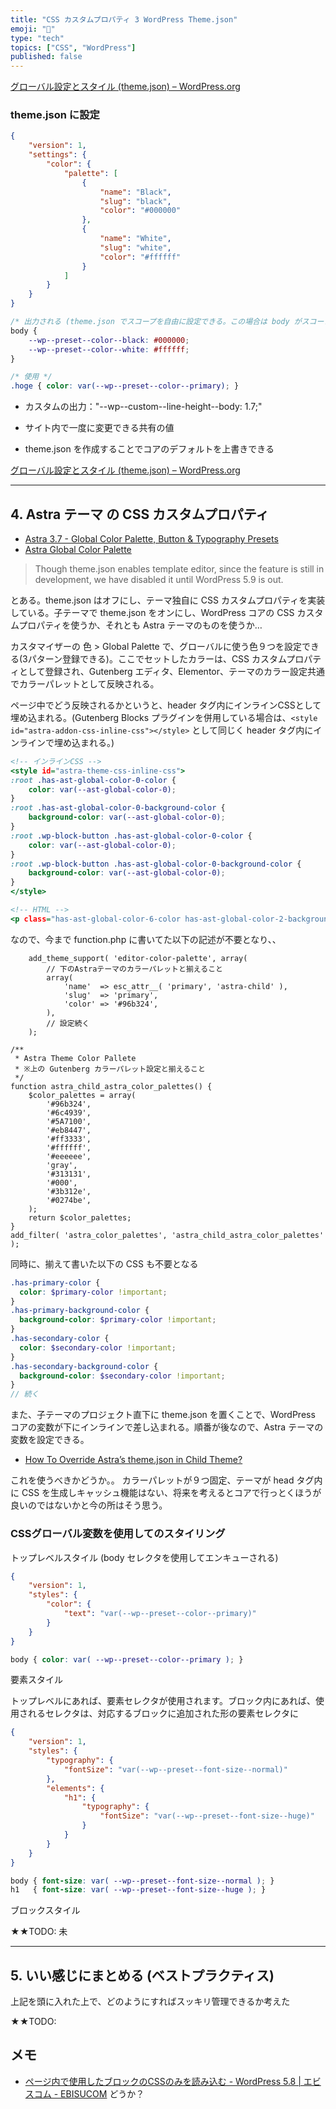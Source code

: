 ```yaml
---
title: "CSS カスタムプロパティ 3 WordPress Theme.json"
emoji: "🐸"
type: "tech"
topics: ["CSS", "WordPress"]
published: false
---
```


[グローバル設定とスタイル (theme.json) – WordPress.org](https://ja.wordpress.org/team/handbook/block-editor/how-to-guides/themes/theme-json/#%E3%83%97%E3%83%AA%E3%82%BB%E3%83%83%E3%83%88)


### theme.json に設定

```theme.json
{
    "version": 1,
    "settings": {
        "color": {
            "palette": [
                {
                    "name": "Black",
                    "slug": "black",
                    "color": "#000000"
                },
                {
                    "name": "White",
                    "slug": "white",
                    "color": "#ffffff"
                }
            ]
        }
    }
}
```

```css
/* 出力される (theme.json でスコープを自由に設定できる。この場合は body がスコープ */
body {
    --wp--preset--color--black: #000000;
    --wp--preset--color--white: #ffffff;
}

/* 使用 */
.hoge { color: var(--wp--preset--color--primary); }
```


* カスタムの出力："--wp--custom--line-height--body: 1.7;"

* サイト内で一度に変更できる共有の値
* theme.json を作成することでコアのデフォルトを上書きできる

[グローバル設定とスタイル (theme.json) – WordPress.org](https://ja.wordpress.org/team/handbook/block-editor/how-to-guides/themes/theme-json/)

------------------------------------------------------

## 4. Astra テーマ の CSS カスタムプロパティ

* [Astra 3.7 - Global Color Palette, Button & Typography Presets](https://wpastra.com/astra-3-7/?_se=dGFrX25hQGljbG91ZC5jb20%3D)
* [Astra Global Color Palette](https://wpastra.com/docs/astra-global-color-palette-settings/)

> Though theme.json enables template editor, since the feature is still in development, we have disabled it until WordPress 5.9 is out.

とある。theme.json はオフにし、テーマ独自に CSS カスタムプロパティを実装している。子テーマで theme.json をオンにし、WordPress コアの CSS カスタムプロパティを使うか、それとも Astra テーマのものを使うか… 

カスタマイザーの 色 > Global Palette で、グローバルに使う色９つを設定できる(3パターン登録できる)。ここでセットしたカラーは、CSS カスタムプロパティとして登録され、Gutenberg エディタ、Elementor、テーマのカラー設定共通でカラーパレットとして反映される。

ページ中でどう反映されるかというと、header タグ内にインラインCSSとして埋め込まれる。(Gutenberg Blocks プラグインを併用している場合は、`<style id="astra-addon-css-inline-css"></style>` として同じく header タグ内にインラインで埋め込まれる。)

```ページ.html
<!-- インラインCSS -->
<style id="astra-theme-css-inline-css">
:root .has-ast-global-color-0-color {
	color: var(--ast-global-color-0);
}
:root .has-ast-global-color-0-background-color {
	background-color: var(--ast-global-color-0);
}
:root .wp-block-button .has-ast-global-color-0-color {
	color: var(--ast-global-color-0);
}
:root .wp-block-button .has-ast-global-color-0-background-color {
	background-color: var(--ast-global-color-0);
}
</style>

<!-- HTML -->
<p class="has-ast-global-color-6-color has-ast-global-color-2-background-color has-text-color has-background">テキスト色、背景色を指定した段落ブロック</p>
```

なので、今まで function.php に書いてた以下の記述が不要となり、、

```functions.php
	add_theme_support( 'editor-color-palette', array(
		// 下のAstraテーマのカラーパレットと揃えること
		array(
			'name'  => esc_attr__( 'primary', 'astra-child' ),
			'slug'  => 'primary',
			'color' => '#96b324',
		),
		// 設定続く
	);
		
/**
 * Astra Theme Color Pallete
 * ※上の Gutenberg カラーパレット設定と揃えること
 */
function astra_child_astra_color_palettes() {
	$color_palettes = array(
		'#96b324',
		'#6c4939',
		'#5A7100',
		'#eb8447',
		'#ff3333',
		'#ffffff',
		'#eeeeee',
		'gray',
		'#313131',
		'#000',
		'#3b312e',
		'#0274be',
	);
	return $color_palettes;
}
add_filter( 'astra_color_palettes', 'astra_child_astra_color_palettes' );
```

同時に、揃えて書いた以下の CSS も不要となる

```style.scss
.has-primary-color {
  color: $primary-color !important;
}
.has-primary-background-color {
  background-color: $primary-color !important;
}
.has-secondary-color {
  color: $secondary-color !important;
}
.has-secondary-background-color {
  background-color: $secondary-color !important;
}
// 続く
```

また、子テーマのプロジェクト直下に theme.json を置くことで、WordPress コアの変数が下にインラインで差し込まれる。順番が後なので、Astra テーマの変数を設定できる。

* [How To Override Astra’s theme.json in Child Theme?](https://wpastra.com/docs/override-astras-theme-json/)

これを使うべきかどうか。。
カラーパレットが９つ固定、テーマが head タグ内に CSS を生成しキャッシュ機能はない、将来を考えるとコアで行っとくほうが良いのではないかと今の所はそう思う。




### CSSグローバル変数を使用してのスタイリング

トップレベルスタイル (body セレクタを使用してエンキューされる)

```theme.json
{
    "version": 1,
    "styles": {
        "color": {
            "text": "var(--wp--preset--color--primary)"
        }
    }
}
```

```style.css (出力)
body { color: var( --wp--preset--color--primary ); }
```

要素スタイル

トップレベルにあれば、要素セレクタが使用されます。ブロック内にあれば、使用されるセレクタは、対応するブロックに追加された形の要素セレクタに

```theme.json
{
    "version": 1,
    "styles": {
        "typography": {
            "fontSize": "var(--wp--preset--font-size--normal)"
        },
        "elements": {
            "h1": {
                "typography": {
                    "fontSize": "var(--wp--preset--font-size--huge)"
                }
            }
        }
    }
}
```

```style.css (出力)
body { font-size: var( --wp--preset--font-size--normal ); }
h1   { font-size: var( --wp--preset--font-size--huge ); }
```

ブロックスタイル

★★TODO: 未

------------------------------------------------------

## 5. いい感じにまとめる (ベストプラクティス)

上記を頭に入れた上で、どのようにすればスッキリ管理できるか考えた

★★TODO: 

## メモ

* [ページ内で使用したブロックのCSSのみを読み込む - WordPress 5.8 | エビスコム - EBISUCOM](https://ebisu.com/note/block-styles-separate-loading/) どうか？